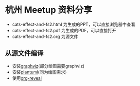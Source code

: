 # 杭州 Meetup 资料分享

+ cats-effect-and-fs2.html 为生成的PPT，可以直接浏览器中查看
+ cats-effect-and-fs2.pdf 为生成的PDF，可以直接打开
+ cats-effect-and-fs2.org 为源文件

## 从源文件编译

+ 安装[graphviz](https://www.graphviz.org)(部分绘图需要graphviz)
+ 安装[plantuml](http://plantuml.com)(同为绘图需求)
+ 使用[org-reveal](https://github.com/yjwen/org-reveal)
